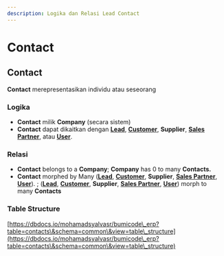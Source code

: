 ```yaml
---
description: Logika dan Relasi Lead Contact
---
```


# Contact

## Contact

**Contact** merepresentasikan individu atau seseorang

### **Logika**

* **Contact** milik **Company** (secara sistem)
* **Contact** dapat dikaitkan dengan [**Lead**](lead.md), [**Customer**](customer.md), **Supplier**, [**Sales Partner**](../selling-concept/sales-partner.md), atau [**User**](../core-concept.md#user-pengguna).

### Relasi

* **Contact** belongs to a **Company**; **Company** has 0 to many **Contacts.**
* **Contact** morphed by Many ([**Lead**](lead.md), [**Customer**](customer.md), **Supplier**, [**Sales Partner**](../selling-concept/sales-partner.md), [**User**](../core-concept.md#user-pengguna)). ; ([**Lead**](lead.md), [**Customer**](customer.md), **Supplier**, [**Sales Partner**](../selling-concept/sales-partner.md), [**User**](../core-concept.md#user-pengguna)) morph to many **Contacts**

### Table Structure

[https://dbdocs.io/mohamadsyalvasr/bumicode\_erp?table=contacts\&schema=common\&view=table\_structure](https://dbdocs.io/mohamadsyalvasr/bumicode\_erp?table=contacts\&schema=common\&view=table\_structure)

